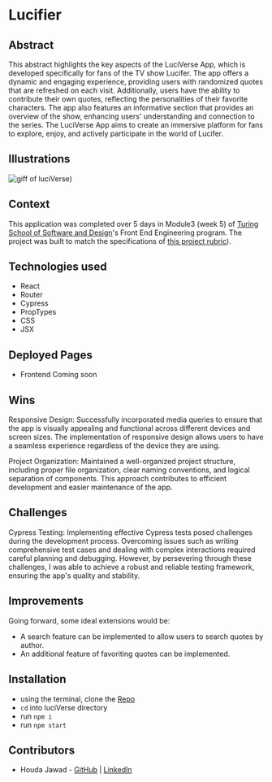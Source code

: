 # Lucifier

## Abstract
This abstract highlights the key aspects of the LuciVerse App, which is developed specifically for fans of the TV show Lucifer. The app offers a dynamic and engaging experience, providing users with randomized quotes that are refreshed on each visit. Additionally, users have the ability to contribute their own quotes, reflecting the personalities of their favorite characters. The app also features an informative section that provides an overview of the show, enhancing users' understanding and connection to the series. The LuciVerse App aims to create an immersive platform for fans to explore, enjoy, and actively participate in the world of Lucifer.

## Illustrations
![giff of luciVerse](https://media.giphy.com/media/paqWW7lNZypnr6YmTb/giphy.gif))


## Context
This application was completed over 5 days in Module3 (week 5) of [Turing School of Software and Design](https://turing.edu/)'s Front End Engineering program. The project was built to match the specifications of [this project rubric](https://frontend.turing.edu/projects/module-3/showcase.html)).

## Technologies used
- React
- Router
- Cypress
- PropTypes
- CSS
- JSX

## Deployed Pages
- Frontend Coming soon 

## Wins
Responsive Design: Successfully incorporated media queries to ensure that the app is visually appealing and functional across different devices and screen sizes. The implementation of responsive design allows users to have a seamless experience regardless of the device they are using.

Project Organization: Maintained a well-organized project structure, including proper file organization, clear naming conventions, and logical separation of components. This approach contributes to efficient development and easier maintenance of the app.

## Challenges
Cypress Testing: Implementing effective Cypress tests posed challenges during the development process. Overcoming issues such as writing comprehensive test cases and dealing with complex interactions required careful planning and debugging. However, by persevering through these challenges, I was able to achieve a robust and reliable testing framework, ensuring the app's quality and stability.

## Improvements
Going forward, some ideal extensions would be: 
  -  A search feature can be implemented to allow users to search quotes by author.
  -  An additional feature of favoriting quotes can be implemented.

## Installation
- using the terminal, clone the [Repo](https://github.com/hjawad22/luciverse)
- `cd` into luciVerse directory
- run `npm i`
- run `npm start`

## Contributors
- Houda Jawad - [GitHub](https://github.com/hjawad22) | [LinkedIn](https://www.linkedin.com/in/houda-jawad-b0315675/)
